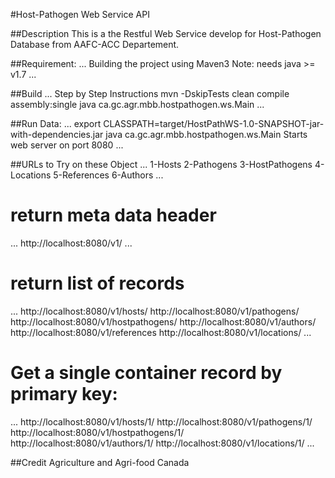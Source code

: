 #Host-Pathogen Web Service API

##Description
This is a the Restful Web Service develop for Host-Pathogen Database from AAFC-ACC Departement.

##Requirement:
...
Building the project using Maven3
Note: needs java >= v1.7
...

##Build
...
Step by Step Instructions
mvn -DskipTests clean compile assembly:single
java ca.gc.agr.mbb.hostpathogen.ws.Main
...

##Run Data:
...
export CLASSPATH=target/HostPathWS-1.0-SNAPSHOT-jar-with-dependencies.jar
java ca.gc.agr.mbb.hostpathogen.ws.Main
Starts web server on port 8080
...

##URLs to Try on these Object
...
1-Hosts
2-Pathogens
3-HostPathogens
4-Locations
5-References
6-Authors
...

return meta data header
=====
...
http://localhost:8080/v1/
...

return list of records
=====
...
http://localhost:8080/v1/hosts/
http://localhost:8080/v1/pathogens/
http://localhost:8080/v1/hostpathogens/
http://localhost:8080/v1/authors/
http://localhost:8080/v1/references
http://localhost:8080/v1/locations/
...

Get a single container record by primary key:
=====
...
http://localhost:8080/v1/hosts/1/
http://localhost:8080/v1/pathogens/1/
http://localhost:8080/v1/hostpathogens/1/
http://localhost:8080/v1/authors/1/
http://localhost:8080/v1/locations/1/
...

##Credit
Agriculture and Agri-food Canada
